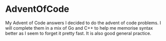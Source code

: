 # AdventOfCode
My Advent of Code answers
I decided to do the advent of code problems. I will complete them in a mix of Go and C++ to help me memorise syntax better as I seem to forget it pretty fast. It is also good general practice.
